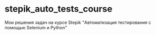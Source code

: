 # stepik_auto_tests_course
Мои решения задач на курсе Stepik "Автоматизация тестирования с помощью Selenium и Python"
